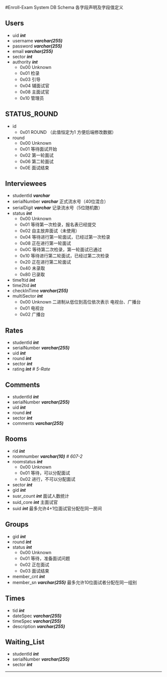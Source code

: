 #Enroll-Exam System DB Schema
各字段声明及字段值定义

## Users
- uid			***int***
- username		***varchar(255)***
- password		***varchar(255)***
- email			***varchar(255)***
- sector		***int***
- authority		***int***
	- 0x00 Unknown  
    - 0x01 检录
	- 0x03 引导
	- 0x04 辅面试官
	- 0x08 主面试官
	- 0x10 管理员

## STATUS_ROUND
- id
	- 0x01 ROUND （此值恒定为1 方便后端修改数据）
- round
	- 0x00 Unknown
	- 0x01 等待面试开始
	- 0x02 第一轮面试
	- 0x06 第二轮面试
	- 0x0E 面试结束

## Interviewees
- studentId		***varchar***
- serialNumber	***varchar*** 正式流水号（40位混合）
- serialDigit 	***varchar*** 记录流水号（5位随机数）
- status		***int***
	- 0x00 Unknown
	- 0x01 等待第一次检录，报名表已经提交
	- 0x02 自主放弃面试（未使用）
	- 0x04 等待进行第一轮面试，已经过第一次检录
	- 0x08 正在进行第一轮面试
    - 0x0C 等待第二次检录，第一轮面试已通过
	- 0x10 等待进行第二轮面试，已经过第二次检录
	- 0x20 正在进行第二轮面试
	- 0x40 未录取
	- 0x80 已录取
- time1tid		***int***
- time2tid		***int***
- checkInTime	***varchar(255)***
- multiSector	***int***
	- 0x00 Unknown  二进制从低位到高位依次表示 电视台、广播台
	- 0x01 电视台
	- 0x02 广播台

## Rates
- studentId		***int***
- serialNumber	***varchar(255)***
- uid			***int***
- round			***int***
- sector		***int***
- rating		***int*** *# 5-Rate*

## Comments
- studentId		***int***
- serialNumber	***varchar(255)***
- uid			***int***
- round			***int***
- sector		***int***
- comments		***varchar(255)***

## Rooms
- rid			***int***
- roomnumber	***varchar(10)*** *# 607-2*
- roomstatus	***int***
	- 0x00 Unknown
	- 0x01 等待，可以分配面试
	- 0x02 进行，不可以分配面试
- sector		***int***
- gid			***int***
- susr_count	***int***
	面试人数统计
- suid_core		***int***
	主面试官
- suid			***int***
	最多允许4+1位面试官分配在同一房间

## Groups
- gid			***int***
- round			***int***
- status        ***int***
	- 0x00 Unknown
	- 0x01 等待，准备面试问题
	- 0x02 正在面试
	- 0x03 面试结束
- member_cnt	***int***
- member_sn		***varchar(255)***
	最多允许10位面试者分配在同一组别

## Times
- tid			***int***
- dateSpec		***varchar(255)***
- timeSpec		***varchar(255)***
- description	***varchar(255)***

## Waiting_List
- studentId		***int***
- serialNumber	***varchar(255)***
- sector		***int***

---